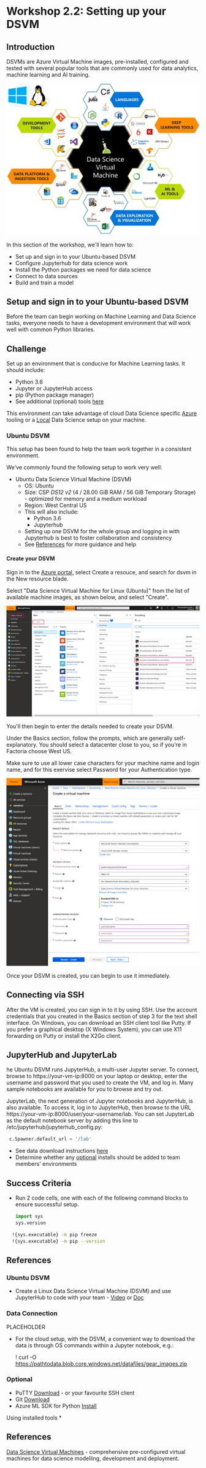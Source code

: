 # Workshop 2.2: Setting up your DSVM

## Introduction

DSVMs are Azure Virtual Machine images, pre-installed, configured and tested with several popular tools that are commonly used for data analytics, machine learning and AI training.

![DSVM image](./images/dsvm-diagram-1.jpg "DSVM image")

In this section of the workshop, we'll learn how to:

* Set up and sign in to your Ubuntu-based DSVM
* Configure Jupyterhub for data science work
* Install the Python packages we need for data science
* Connect to data sources
* Build and train a model

## Setup and sign in to your Ubuntu-based DSVM


Before the team can begin working on Machine Learning and Data Science tasks, everyone needs to have a development environment that will work well with common Python libraries.

## Challenge

Set up an environment that is conducive for Machine Learning tasks. It should include:

* Python 3.6
* Jupyter or JupyterHub access
* pip (Python package manager)
* See additional (optional) tools [here](#optional)

This environment can take advantage of cloud Data Science specific [Azure](#linux-dsvm) tooling or a [Local](#local-computer) Data Science setup on your machine.

### Ubuntu DSVM

This setup has been found to help the team work together in a consistent environment. 

We've commonly found the following setup to work very well:

* Ubuntu Data Science Virtual Machine (DSVM)
    * OS:  Ubuntu
    * Size:  CSP _DS12 v2_ (4 /	28.00 GiB	RAM / 56 GiB Temporary Storage)	 - optimized for memory and a medium workload
    * Region:  West Central US
    * This will also include:
      * Python 3.6
      * Jupyterhub
    * Setting up one DSVM for the whole group and logging in with Jupyterhub is best to foster collaboration and consistency
    * See [References](#references) for more guidance and help

#### Create your DSVM
Sign in to the [Azure portal](https://portal.azure.com), select Create a resouce, and search for dsvm in the New resource blade. 

Select "Data Science Virtual Machine for Linux (Ubuntu)" from the list of available machine images, as shown below, and select "Create".

![Choose DSVM image](./images/2-2-choosevm.png "Choose DSVM image")

You'll then begin to enter the details needed to create your DSVM.

Under the Basics section, follow the prompts, which are generally self-explanatory. You should select a datacenter close to you, so if you're in Factoria choose West US.

Make sure to use all lower case characters for your machine name and login name, and for this exervise select Password for your Authentication type.

![DSVM basics](./images/2-2-vmcreate1.png "DSVM Basics")

Once your DSVM is created, you can begin to use it immediately. 

## Connecting via SSH
After the VM is created, you can sign in to it by using SSH. Use the account credentials that you created in the Basics section of step 3 for the text shell interface. On Windows, you can download an SSH client tool like Putty. If you prefer a graphical desktop (X Windows System), you can use X11 forwarding on Putty or install the X2Go client.

## JupyterHub and JupyterLab
he Ubuntu DSVM runs JupyterHub, a multi-user Jupyter server. To connect, browse to https://your-vm-ip:8000 on your laptop or desktop, enter the username and password that you used to create the VM, and log in. Many sample notebooks are available for you to browse and try out.

JupyterLab, the next generation of Jupyter notebooks and JupyterHub, is also available. To access it, log in to JupyterHub, then browse to the URL https://your-vm-ip:8000/user/your-username/lab. You can set JupyterLab as the default notebook server by adding this line to /etc/jupyterhub/jupyterhub_config.py:

```python
 c.Spawner.default_url = '/lab'
```

* See data download instructions [here](#data-downloads)
* Determine whether any [optional](#optional) installs should be added to team members' environments

## Success Criteria

* Run 2 code cells, one with each of the following command blocks to ensure successful setup.
  ```python
  import sys
  sys.version
  ```
```bash
  !{sys.executable} -m pip freeze
  !{sys.executable} -m pip --version
  ````

## References

### Ubuntu DSVM

* Create a Linux Data Science Virtual Machine (DSVM) and use JupyterHub to code with your team - [Video](https://www.youtube.com/watch?v=4b1G9pQC3KM) or [Doc](https://docs.microsoft.com/en-us/azure/machine-learning/data-science-virtual-machine/linux-dsvm-walkthrough#jupyterhub)

### Data Connection
PLACEHOLDER
* For the cloud setup, with the DSVM, a convenient way to download the data is through OS commands within a Jupyter notebook, e.g.:

    ! curl -O https://pathtodata.blob.core.windows.net/datafiles/gear_images.zip

### Optional
* PuTTY [Download](https://www.putty.org/) - or your favourite SSH client
* Git [Download](https://git-scm.com/downloads)
* Azure ML SDK for Python [Install](https://docs.microsoft.com/en-us/python/api/overview/azure/ml/intro?view=azure-ml-py)

Using installed tools
* 

## References
[Data Science Virtual Machines](https://azure.microsoft.com/en-us/services/virtual-machines/data-science-virtual-machines/) - comprehensive pre-configured virtual machines for data science modelling, development and deployment.